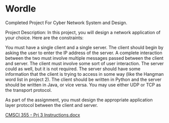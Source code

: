# Wordle
Completed Project For Cyber Network System and Design.

Project Description:
In this project, you will design a network application of your choice. Here are the constraints:

You must have a single client and a single server.
The client should begin by asking the user to enter the IP address of the server.
A complete interaction between the two must involve multiple messages passed between the client and server.
The client must involve some sort of user interaction. The server could as well, but it is not required.
The server should have some information that the client is trying to access in some way (like the Hangman word list in project 2).
The client should be written in Python and the server should be written in Java, or vice versa.
You may use either UDP or TCP as the transport protocol.
 

As part of the assignment, you must design the appropriate application layer protocol between the client and server.
 

 
[CMSCI 355 - Prj 3 Instructions.docx](https://github.com/Sethlass/Wordle/files/14248016/CMSCI.355.-.Prj.3.Instructions.docx)

